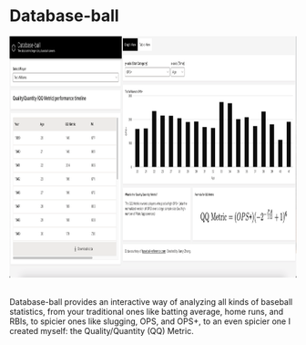 # Database-ball

<img src="readme/default-view.png" alt="default-view" width=961 height=423> 

<p>Database-ball provides an interactive way of analyzing all kinds of baseball statistics, from your traditional ones like batting average, home runs, and RBIs, to spicier ones like slugging, OPS, and OPS+, to an even spicier one I created myself: the Quality/Quantity (QQ) Metric.
  
  
